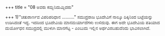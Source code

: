 +++
title = "08 ಅವರು ಕಮ್ಬನಿದುಮ್ಬಿದರು"

+++
1)''ಚತುರಾರ್ಣವ ವಿಪರಿಪರಿಧಾನ ………." ಸಮುದ್ರರಾಜ ಭೂದೇವಿಗೆ ನಾಲ್ಕೂ ದಿಕ್ಕಿನಿಂದ ಬಟ್ಟೆಯನ್ನು ಉಡಿಸಿದಂತೆ ಇದ್ದ. ಇದರಿಂದ ಭೂದೇವಿಯ ಮಾನಮರ್ಯಾದೆಗಳು ಉಳಿದುವು. ಈಗ ಅದೇ ಭೂದೇವಿಯ ಪತಿಯಾದ ದುರ್ಯೋಧನ ಸಮುದ್ರದಲ್ಲಿ ಮುಳುಗಿ ಮಾನಗೆಟ್ಟ - ಎಂಬುದು ಇಲ್ಲಿನ ಅರ್ಥವಿರಬಹುದೆಂದು ಭಾವಿಸಲಾಗಿದೆ.